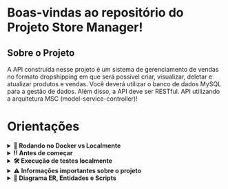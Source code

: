# Boas-vindas ao repositório do Projeto Store Manager!

## Sobre o Projeto
A  API construída nesse projeto é um sistema de gerenciamento de vendas no formato dropshipping em que será possível criar, visualizar, deletar e atualizar produtos e vendas. Você deverá utilizar o banco de dados MySQL para a gestão de dados. Além disso, a API deve ser RESTful.
API utilizando a arquitetura MSC (model-service-controller)!

# Orientações

<details>
  <summary><strong>🐳 Rodando no Docker vs Localmente</strong></summary>

### Com Docker

**:warning: Antes de começar, seu docker-compose precisa estar na versão 1.29 ou superior. [Veja aqui](https://www.digitalocean.com/community/tutorials/how-to-install-and-use-docker-compose-on-ubuntu-20-04-pt) ou [na documentação](https://docs.docker.com/compose/install/) como instalá-lo. No primeiro artigo, você pode substituir onde está com `1.26.0` por `1.29.2`.**

> :information_source: Rode os serviços `node` e `db` com o comando `docker-compose up -d`.

- Lembre-se de parar o `mysql` se estiver usando localmente na porta padrão (`3306`), ou adapte, caso queria fazer uso da aplicação em containers;
- Esses serviços irão inicializar um container chamado `store_manager` e outro chamado `store_manager_db`;
- A partir daqui você pode rodar o container `store_manager` via CLI ou abri-lo no VS Code.

> :information_source: Opção 1: Use o comando `docker-compose run node npm test`, ou para acessar o container e executar lá:

> :information_source: Opção 2: Use o comando `docker exec -it store_manager bash` e sigas passos abaixo.

- Ele te dará acesso ao terminal interativo do container criado pelo compose, que está rodando em segundo plano.

> :information_source: Instale as dependências com `npm install`

- **:warning: Atenção:** Caso opte por utilizar o Docker, **TODOS** os comandos disponíveis no `package.json` (npm start, npm test, npm run dev, ...) devem ser executados **DENTRO** do container, ou seja, no terminal que aparece após a execução do comando `docker exec` citado acima.

- **:warning: Atenção:** O **git** dentro do container não vem configurado com suas credenciais. Ou faça os commits fora do container, ou configure as suas credenciais do git dentro do container.

- **:warning: Atenção:** Não rode o comando npm audit fix! Ele atualiza várias dependências do projeto, e essa atualização gera conflitos com o avaliador.

- **:warning: Atenção:** Se você se deparar com o erro abaixo, quer dizer que sua aplicação já esta utilizando a `porta 3000`, seja com outro processo do Node.js (que você pode parar com o comando `killall node`) ou algum container! Neste caso você pode parar o container com o comando `docker stop <nome-do-container>`.

![erro na porta 3000](./public/erroDePorta.png)

![sequelize test](./public/remote-container.png)

 <br />

### 👉 Sem Docker

> :information_source: Instale as dependências com `npm install`

- **:warning: Atenção:** Não esqueça de renomear/configurar o arquivo `.env.example` para os testes locais funcionarem.
- **:warning: Atenção:** Para rodar o projeto desta forma, **obrigatoriamente** você deve ter o `Node.js` instalado em seu computador.
- **:warning: Atenção:** A versão do `Node.js` e `NPM` a ser utilizada é `"node": ">=16.0.0"` e `"npm": ">=7.0.0"`, como descrito a chave `engines` no arquivo `package.json`. Idealmente deve-se utilizar o Node.js na `versão 16.14`, a versão na que esse projeto foi testado.

  <br/>

</details>

<details>
  <summary><strong>‼️ Antes de começar </strong></summary>

1. Clone o repositório

- `git clone git@github.com:MarcleyRosa/store-manager.git`;

- Entre na pasta do repositório que você acabou de clonar:
  - `cd store-manager`

2. Instale as dependências

- `npm install`

  <br />

</details>

<details>
  <summary><strong>🛠 Execução de testes localmente</strong></summary>

> :information_source: IMPORTANTE

- Para poder executar os testes basta executar comando `npm test` _(lembre-se de que se estiver usando Docker, rodar esse comando dentro do container)_

Para este projeto você pode rodar os testes das seguintes maneiras.

- Executando todos: `npm test`
- **:warning: Atenção:** lembre-se de que se estiver usando Docker, rodar esse comando dentro do container.
  <br />
  
</details>

<details>
  <summary id="informacao-importante"><strong>⚠️ Informações importantes sobre o projeto</strong></summary>

- Pode ser utilizado para:

  - Adicionar, ler, deletar e atualizar produtos;
  - Enviar vendas para o sistema e essas vendas devem validar se o produto em questão existe;
  - Ler, deletar e atualizar vendas.

- Para **todos os endpoints**:

  - Caso o recurso **não seja encontrado**, **aconteça um erro** ou **haja dados inválidos** na requisição, a API retorna o status HTTP adequado com o body `{ message: <mensagem de erro> }`;
  - Todos os endpoints sempre retornam uma resposta, havendo sucesso nas operações ou não;
  - Todos os endpoints sempre retornam os códigos de status corretos de acordo com o typo do error _(recurso criado, erro de validação, autorização, etc)_.
  - Verbos HTTP adequados para cada operação;

-  Foi utilizado o modelo MSC para que cada camada da API deva estar em seu respectivo diretório:
  - A camada **Models** no diretório de nome `./src/models`;
  - A camada **Services** no diretório de nome `./src/services`;
  - A camada **Controllers** no diretório de nome `./src/controllers`;
  - Os **Middlewares** no diretório de nome `./src/middlewares`.
    <br />
  </details>

<details>
  <summary id="diagrama-scripts"><strong>🎲 Diagrama ER, Entidades e Scripts</strong></summary>

#### Diagrama de Entidade-Relacionamento

---
#### Tabelas

O banco terá três tabelas:

- A tabela `products`, com os atributos `id` e `name`;
- A tabela `sales`, com os atributos `id` e `date`;
- A tabela `sales_products`, com os atributos `sale_id`, `product_id` e `quantity`;
- O script de criação do banco de dados pode ser visto [aqui](migration.sql);
- O script que popula o banco de dados pode ser visto [aqui](seed.sql);
---

#### Dicas de scripts prontos

- Criar o banco de dados e gerar as tabelas:

```sh
  npm run migration
```

- Limpar e popular o banco de dados:

```sh
  npm run seed
```

- Iniciar o servidor Node:

```sh
  npm start
```

- Iniciar o servidor Node com nodemon:

```sh
  npm run debug
```

- Executar os testes de unidade:

```sh
  npm run test:mocha
```

  <br />
